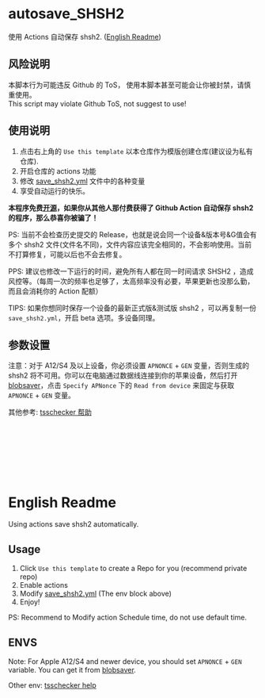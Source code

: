
# autosave_SHSH2
使用 Actions 自动保存 shsh2. ([English Readme](#english-readme))

## 风险说明
本脚本行为可能违反 Github 的 ToS， 使用本脚本甚至可能会让你被封禁，请慎重使用。<br>
This script may violate Github ToS, not suggest to use!


## 使用说明
1. 点击右上角的 `Use this template` 以本仓库作为模版创建仓库(建议设为私有仓库).
2. 开启仓库的 actions 功能
3. 修改 [save_shsh2.yml](./.github/workflows/save_shsh2.yml) 文件中的各种变量
4. 享受自动运行的快乐。


**本程序免费[开源](https://github.com/tom-snow/autosave_SHSH2)，如果你从其他人那付费获得了 Github Action 自动保存 shsh2 的程序，那么恭喜你被骗了！**

PS: 当前不会检查历史提交的 Release，也就是说会同一个设备&版本号&G值会有多个 shsh2 文件(文件名不同)，文件内容应该完全相同的，不会影响使用。当前不打算修复，可能以后也不会去修复。

PPS: 建议也修改一下运行的时间，避免所有人都在同一时间请求 SHSH2 ，造成风控等。（每周一次的频率也足够了，太高频率没有必要，苹果更新也没那么勤，而且会消耗你的 Action 配额）

TIPS: 如果你想同时保存一个设备的最新正式版&测试版 shsh2 ，可以再复制一份 `save_shsh2.yml`，开启 beta 选项。多设备同理。 

## 参数设置
注意：对于 A12/S4 及以上设备，你必须设置 `APNONCE` + `GEN` 变量，否则生成的 shsh2 将不可用。你可以在电脑通过数据线连接到你的苹果设备，然后打开 [blobsaver](https://github.com/airsquared/blobsaver/releases)，点击 `Specify APNonce` 下的 `Read from device` 来固定与获取 `APNONCE` + `GEN` 变量。

其他参考: [tsschecker 帮助](https://github.com/1Conan/tsschecker#help)

<br><br><br><br><br><br>

# English Readme
Using actions save shsh2 automatically.

## Usage
1. Click `Use this template` to create a Repo for you (recommend private repo)
2. Enable actions
3. Modify [save_shsh2.yml](./.github/workflows/save_shsh2.yml) (The env block above)
4. Enjoy!

PS: Recommend to Modify action Schedule time, do not use default time.

## ENVS
Note: For Apple A12/S4 and newer device, you should set `APNONCE` + `GEN` variable. You can get it from [blobsaver](https://github.com/airsquared/blobsaver/releases).

Other env: [tsschecker help](https://github.com/1Conan/tsschecker#help)
